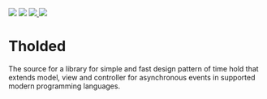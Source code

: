 <p>
 <img src="https://img.shields.io/github/v/tag/walberbeltrame/tholded.svg" />
 <img src="https://img.shields.io/github/languages/count/walberbeltrame/tholded.svg" />
 <a href="https://travis-ci.org/walberbeltrame/tholded" alt="Tholded on TravisCI">
  <img src="https://travis-ci.org/walberbeltrame/tholded.svg" />
 </a>
 <img src="https://img.shields.io/github/license/walberbeltrame/tholded.svg" />
</p>

# Tholded
The source for a library for simple and fast design pattern of time hold that extends model, view and controller for asynchronous events in supported modern programming languages.